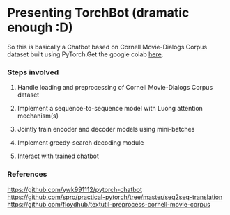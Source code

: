# Presenting TorchBot (dramatic enough :D)

So this is basically a Chatbot based on Cornell Movie-Dialogs Corpus dataset built using PyTorch.Get the google colab [here](https://colab.research.google.com/drive/1iF0XKPqf4qjukZNP5NwpXfXiG7EIWTms#scrollTo=aG1HPpamXlVV).

### Steps involved

1. Handle loading and preprocessing of Cornell Movie-Dialogs Corpus dataset

2. Implement a sequence-to-sequence model with Luong attention mechanism(s)

3. Jointly train encoder and decoder models using mini-batches

4. Implement greedy-search decoding module

5. Interact with trained chatbot


### References

 https://github.com/ywk991112/pytorch-chatbot
 https://github.com/spro/practical-pytorch/tree/master/seq2seq-translation
 https://github.com/floydhub/textutil-preprocess-cornell-movie-corpus






